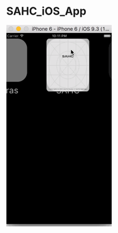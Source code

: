# SAHC_iOS_App

![Alt text](https://github.com/hchhatbar/SAHC_iOS_App/blob/master/sahc_demo.gif "SAHC App")
